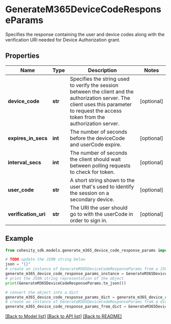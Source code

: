 # GenerateM365DeviceCodeResponseParams

Specifies the response containing the user and device codes along with the verification URI needed for Device Authorization grant.

## Properties

Name | Type | Description | Notes
------------ | ------------- | ------------- | -------------
**device_code** | **str** | Specifies the string used to verify the session between the client and the authorization server. The client uses this parameter to request the access token from the authorization server. | [optional] 
**expires_in_secs** | **int** | The number of seconds before the deviceCode and userCode expire. | [optional] 
**interval_secs** | **int** | The number of seconds the client should wait between polling requests to check for token. | [optional] 
**user_code** | **str** | A short string shown to the user that&#39;s used to identify the session on a secondary device. | [optional] 
**verification_uri** | **str** | The URI the user should go to with the userCode in order to sign in. | [optional] 

## Example

```python
from cohesity_sdk.models.generate_m365_device_code_response_params import GenerateM365DeviceCodeResponseParams

# TODO update the JSON string below
json = "{}"
# create an instance of GenerateM365DeviceCodeResponseParams from a JSON string
generate_m365_device_code_response_params_instance = GenerateM365DeviceCodeResponseParams.from_json(json)
# print the JSON string representation of the object
print(GenerateM365DeviceCodeResponseParams.to_json())

# convert the object into a dict
generate_m365_device_code_response_params_dict = generate_m365_device_code_response_params_instance.to_dict()
# create an instance of GenerateM365DeviceCodeResponseParams from a dict
generate_m365_device_code_response_params_from_dict = GenerateM365DeviceCodeResponseParams.from_dict(generate_m365_device_code_response_params_dict)
```
[[Back to Model list]](../README.md#documentation-for-models) [[Back to API list]](../README.md#documentation-for-api-endpoints) [[Back to README]](../README.md)



